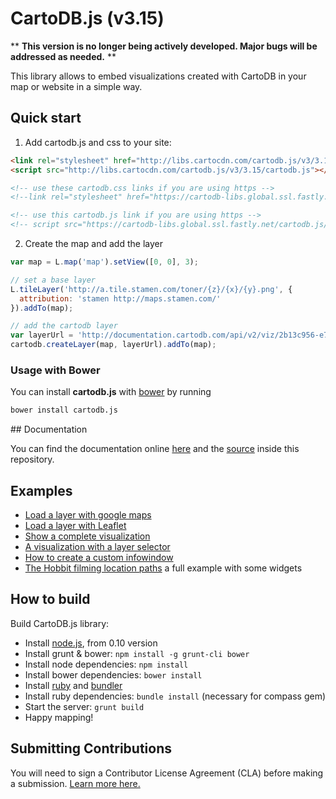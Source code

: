 CartoDB.js (v3.15)
===========
** **This version is no longer being actively developed.  Major bugs will be addressed as needed.** **

This library allows to embed visualizations created with CartoDB in your map or website in a simple way.


## Quick start

  1. Add cartodb.js and css to your site:

  ```html
  <link rel="stylesheet" href="http://libs.cartocdn.com/cartodb.js/v3/3.15/themes/css/cartodb.css" />
  <script src="http://libs.cartocdn.com/cartodb.js/v3/3.15/cartodb.js"></script>

  <!-- use these cartodb.css links if you are using https -->
  <!--link rel="stylesheet" href="https://cartodb-libs.global.ssl.fastly.net/cartodb.js/v3/3.15/themes/css/cartodb.css" /-->

  <!-- use this cartodb.js link if you are using https -->
  <!-- script src="https://cartodb-libs.global.ssl.fastly.net/cartodb.js/v3/3.15/cartodb.js"></script -->
  ```


  2. Create the map and add the layer

  ```javascript
  var map = L.map('map').setView([0, 0], 3);

  // set a base layer
  L.tileLayer('http://a.tile.stamen.com/toner/{z}/{x}/{y}.png', {
    attribution: 'stamen http://maps.stamen.com/'
  }).addTo(map);

  // add the cartodb layer
  var layerUrl = 'http://documentation.cartodb.com/api/v2/viz/2b13c956-e7c1-11e2-806b-5404a6a683d5/viz.json';
  cartodb.createLayer(map, layerUrl).addTo(map);
  ```

### Usage with Bower

You can install **cartodb.js** with [bower](http://bower.io/) by running

```sh
bower install cartodb.js
```


## Documentation

You can find the documentation online [here](http://docs.cartodb.com/cartodb-platform/cartodb-js.html) and the [source](https://github.com/CartoDB/cartodb.js/blob/develop/doc/API.md) inside this repository.

## Examples

 - [Load a layer with google maps](http://cartodb.github.com/cartodb.js/examples/gmaps_force_basemap.html)
 - [Load a layer with Leaflet](http://cartodb.github.com/cartodb.js/examples/leaflet.html)
 - [Show a complete visualization](http://cartodb.github.com/cartodb.js/examples/easy.html)
 - [A visualization with a layer selector](http://cartodb.github.com/cartodb.js/examples/layer_selector.html)
 - [How to create a custom infowindow](http://cartodb.github.com/cartodb.js/examples/custom_infowindow.html)
 - [The Hobbit filming location paths](http://cartodb.github.com/cartodb.js/examples/TheHobbitLocations/) a full example with some widgets


## How to build
Build CartoDB.js library:

  - Install [node.js](http://nodejs.org/download/), from 0.10 version
  - Install grunt & bower: `npm install -g grunt-cli bower`
  - Install node dependencies: `npm install`
  - Install bower dependencies: `bower install`
  - Install [ruby](https://www.ruby-lang.org/en/installation/) and [bundler](https://github.com/bundler/bundler)
  - Install ruby dependencies: `bundle install` (necessary for compass gem)
  - Start the server: `grunt build`
  - Happy mapping!
  
## Submitting Contributions

You will need to sign a Contributor License Agreement (CLA) before making a submission. [Learn more here.](https://cartodb.com/contributing)

